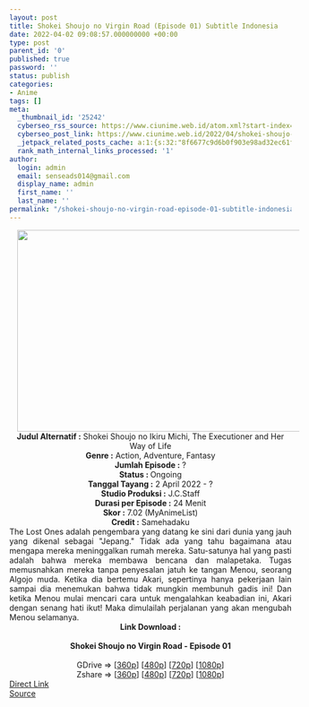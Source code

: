 ```yaml
---
layout: post
title: Shokei Shoujo no Virgin Road (Episode 01) Subtitle Indonesia
date: 2022-04-02 09:08:57.000000000 +00:00
type: post
parent_id: '0'
published: true
password: ''
status: publish
categories:
- Anime
tags: []
meta:
  _thumbnail_id: '25242'
  cyberseo_rss_source: https://www.ciunime.web.id/atom.xml?start-index=1
  cyberseo_post_link: https://www.ciunime.web.id/2022/04/shokei-shoujo-no-virgin-road-subtitle.html
  _jetpack_related_posts_cache: a:1:{s:32:"8f6677c9d6b0f903e98ad32ec61f8deb";a:2:{s:7:"expires";i:1663268487;s:7:"payload";a:3:{i:0;a:1:{s:2:"id";i:27963;}i:1;a:1:{s:2:"id";i:27991;}i:2;a:1:{s:2:"id";i:26953;}}}}
  rank_math_internal_links_processed: '1'
author:
  login: admin
  email: senseads014@gmail.com
  display_name: admin
  first_name: ''
  last_name: ''
permalink: "/shokei-shoujo-no-virgin-road-episode-01-subtitle-indonesia/"
---
```

<div class="separator" style="clear: both; text-align: center;"><a href="https://blogger.googleusercontent.com/img/b/R29vZ2xl/AVvXsEiOAvBlVsp9jL2kyFow2QFkZCKwfMJuPlybOuFWvmyUkNOXqP5L3pRi0wsNrDhccbRaNTSVe3c2ccAiB6awOnbPl2oveCij5NihdTFpX3XC2uIlYXuhx4vt7YF54xYOL6Bsp4o2duX4RStWJqM8siXwhUq15JpauDe6-nsnIaAXkarOF8R5amUEd_7s/s1280/Shokei%20Shoujo%20no%20Virgin%20Road.jpg" style="margin-left: 1em; margin-right: 1em;"><img border="0" data-original-height="720" data-original-width="1280" height="360" src="{{ site.baseurl }}/assets/2022/04/Shokei%20Shoujo%20no%20Virgin%20Road.jpg" width="640" /></a></div>
<div class="separator" style="clear: both; text-align: center;"></div>
<div style="text-align: center;"><b>Judul</b><b><b> Alternatif</b> :</b> Shokei Shoujo no Ikiru Michi, The Executioner and Her Way of Life</div>
<div style="text-align: center;"><b><b>Genre :</b></b> Action, Adventure, Fantasy</div>
<div style="text-align: center;"><b>Jumlah Episode :</b> ?<br /><b>Status :&nbsp;</b>Ongoing<br /><b>Tanggal Tayang :</b> 2 April&nbsp;2022 - ?<br /><b>Studio Produksi :</b>&nbsp;J.C.Staff<br /><b>Durasi per Episode :</b> 24 Menit</div>
<div style="text-align: center;"><b>Skor :</b> 7.02 (MyAnimeList)</div>
<div style="text-align: center;"><b>Credit :</b>&nbsp;Samehadaku</div>
<div style="text-align: center;"></div>
<div style="text-align: justify;">The Lost Ones adalah pengembara yang datang ke sini dari dunia yang jauh yang dikenal sebagai "Jepang." Tidak ada yang tahu bagaimana atau mengapa mereka meninggalkan rumah mereka. Satu-satunya hal yang pasti adalah bahwa mereka membawa bencana dan malapetaka. Tugas memusnahkan mereka tanpa penyesalan jatuh ke tangan Menou, seorang Algojo muda. Ketika dia bertemu Akari, sepertinya hanya pekerjaan lain sampai dia menemukan bahwa tidak mungkin membunuh gadis ini! Dan ketika Menou mulai mencari cara untuk mengalahkan keabadian ini, Akari dengan senang hati ikut! Maka dimulailah perjalanan yang akan mengubah Menou selamanya.</div>
<div style="text-align: justify;"></div>
<div style="text-align: justify;"></div>
<div style="text-align: center;">
<div style="text-align: center;">
<div style="text-align: left;">
<div style="text-align: center;"><b>Link Download :</b></div>
<div style="text-align: center;"><b><br /></b></div>
<div style="text-align: center;"><span style="text-align: left;"><b>Shokei Shoujo no Virgin Road&nbsp;</b></span><b>- Episode 01</b></div>
<div style="text-align: center;"><b><br /></b></div>
<div style="text-align: center;">GDrive =&gt; [<a href="https://acefile.co/f/71582073/ssnvr-1-360p-samehadaku-care-mp4" target="_blank" rel="noopener">360p</a>] [<a href="https://acefile.co/f/71582079/ssnvr-1-480p-samehadaku-care-mp4" target="_blank" rel="noopener">480p</a>] [<a href="https://acefile.co/f/71582085/ssnvr-1-mp4hd-samehadaku-care-mp4" target="_blank" rel="noopener">720p</a>] [<a href="https://acefile.co/f/71582502/ssnvr-1-fullhd-samehadaku-care-mp4" target="_blank" rel="noopener">1080p</a>]</div>
<div style="text-align: center;">Zshare =&gt; [<a href="https://www34.zippyshare.com/v/PIFVqUdn/file.html">360p</a>] [<a href="https://www34.zippyshare.com/v/F9PC3Pw1/file.html" target="_blank" rel="noopener">480p</a>] [<a href="https://www34.zippyshare.com/v/lzWlkY5s/file.html" target="_blank" rel="noopener">720p</a>] [<a href="https://www103.zippyshare.com/v/j6jXUo5y/file.html" target="_blank" rel="noopener">1080p</a>]</div>
</div>
</div>
</div>
<link rel="stylesheet" href="https://cdnjs.cloudflare.com/ajax/libs/font-awesome/4.7.0/css/font-awesome.min.css" />
<div class="divbtn"> <a href="https://handymansurrender.com/fihup8buzv?key=94550f7ce39444073321dde3b8782f97" class="btn"><i class="fa fa-download"></i> Direct Link</a> <br /><a href="https://www.ciunime.web.id/2022/04/shokei-shoujo-no-virgin-road-subtitle.html">Source</a> </div>
